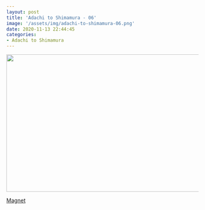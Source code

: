 ```yaml
---
layout: post
title: 'Adachi to Shimamura - 06'
image: '/assets/img/adachi-to-shimamura-06.png'
date: 2020-11-13 22:44:45
categories:
- Adachi to Shimamura
---
```


<img src='{{ page.image }}' alt='' width='640' height='360'>
 
<a href='magnet:?xt=urn:btih:4487d8a90fbbe313f1e9db6fa3cc616501c89c9b&dn=%5BSHUKOH%5D%20Adachi%20to%20Shimamura%20-%2006%20%5B36A128B4%5D.mkv&tr=http%3A%2F%2Fnyaa.tracker.wf%3A7777%2Fannounce&tr=udp%3A%2F%2Fopen.stealth.si%3A80%2Fannounce&tr=udp%3A%2F%2Ftracker.opentrackr.org%3A1337%2Fannounce&tr=udp%3A%2F%2Ftracker.coppersurfer.tk%3A6969%2Fannounce&tr=udp%3A%2F%2Fexodus.desync.com%3A6969%2Fannounce'>Magnet</a>
